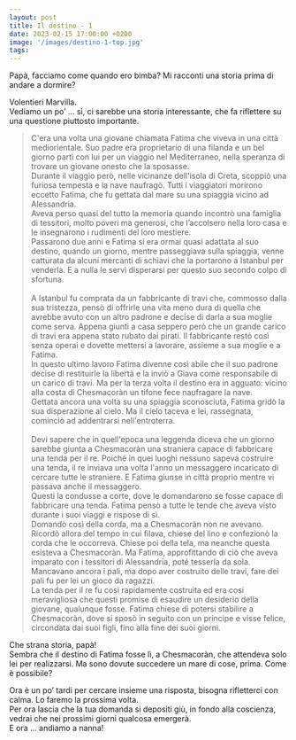 ```yaml
---
layout: post
title: Il destino - 1
date: 2023-02-15 17:00:00 +0200
image: '/images/destino-1-top.jpg'
tags:
---
```


Papà, facciamo come quando ero bimba? Mi racconti una storia prima di andare a
dormire?

Volentieri Marvilla. <br/>
Vediamo un po’ ... sì, ci sarebbe una storia interessante, che fa riflettere su una
questione piuttosto importante.

> C'era una volta una giovane chiamata Fatima che viveva in una città
mediorientale. Suo padre era proprietario di una filanda e un bel giorno partì con
lui per un viaggio nel Mediterraneo, nella speranza di trovare un giovane onesto
che la sposasse. <br/>
Durante il viaggio però, nelle vicinanze dell'isola di Creta, scoppiò una furiosa
tempesta e la nave naufragò. Tutti i viaggiatori morirono eccetto Fatima, che fu
gettata dal mare su una spiaggia vicino ad Alessandria.<br/>
Aveva perso quasi del tutto la memoria quando incontrò una famiglia di tessitori,
molto poveri ma generosi, che l’accolsero nella loro casa e le insegnarono i
rudimenti del loro mestiere.<br/>
Passarono due anni e Fatima si era ormai quasi adattata al suo destino, quando
un giorno, mentre passeggiava sulla spiaggia, venne catturata da alcuni mercanti
di schiavi che la portarono a Istanbul per venderla. E a nulla le servì disperarsi
per questo suo secondo colpo di sfortuna. <br/><br/>
A Istanbul fu comprata da un fabbricante di travi che, commosso dalla sua
tristezza, pensò di offrirle una vita meno dura di quella che avrebbe avuto con un
altro padrone e decise di darla a sua moglie come serva. Appena giunti a casa
seppero però che un grande carico di travi era appena stato rubato dai pirati. Il
fabbricante restò così senza operai e dovette mettersi a lavorare, assieme a sua
moglie e a Fatima.<br/>
In questo ultimo lavoro Fatima divenne così abile che il suo padrone decise di restituirle la libertà e la inviò a Giava come responsabile di un carico di travi. Ma per la terza volta il destino era in agguato: vicino alla costa di Chesmacoràn un tifone fece naufragare la nave.  <br/>
Gettata ancora una volta su una spiaggia sconosciuta, Fatima gridò la sua disperazione al cielo. Ma il cielo taceva e lei, rassegnata, cominciò ad addentrarsi nell'entroterra. <br/><br/>
Devi sapere che in quell'epoca una leggenda diceva che un giorno sarebbe giunta a Chesmacoràn una straniera capace di fabbricare una tenda per il re. Poiché in quei luoghi nessuno sapeva costruire una tenda, il re inviava una volta l'anno un messaggero incaricato di cercare tutte le straniere. E Fatima giunse in città proprio mentre vi passava anche il messaggero. <br/>
Questi la condusse a corte, dove le domandarono se fosse capace di fabbricare una tenda. Fatima pensò a tutte le tende che aveva visto durante i suoi viaggi e rispose di sì.  <br/>
Domandò così della corda, ma a Chesmacoràn non ne avevano. Ricordò allora del tempo in cui filava, chiese del lino e confezionò la corda che le occorreva. Chiese poi della tela, ma neanche questa esisteva a Chesmacoràn. Ma Fatima, approfittando di ciò che aveva imparato con i tessitori di Alessandria, poté tesserla da sola. Mancavano ancora i pali, ma dopo aver costruito delle travi, fare dei pali fu per lei un gioco da ragazzi. <br/>
La tenda per il re fu così rapidamente costruita ed era cosi meravigliosa che questi promise di esaudire un desiderio della giovane, qualunque fosse. Fatima chiese di potersi stabilire a Chesmacoràn, dove si sposò in seguito con un principe e visse felice, circondata dai suoi figli, fino alla fine dei suoi giorni.

Che strana storia, papà! <br/>
Sembra che il destino di Fatima fosse lì, a Chesmacoràn, che attendeva solo lei per realizzarsi. Ma sono dovute succedere un mare di cose, prima. Come è possibile?

Ora è un po’ tardi per cercare insieme una risposta, bisogna rifletterci con calma. Lo faremo la prossima volta. <br/>
Per ora lascia che la tua domanda si depositi giù, in fondo alla coscienza, vedrai che nei prossimi giorni qualcosa emergerà. <br/>
E ora ... andiamo a nanna!





